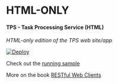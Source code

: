 # HTML-ONLY

#### TPS - Task Processing Service (HTML)

*HTML-only edition of the TPS web site/app*

[![Deploy](https://www.herokucdn.com/deploy/button.svg)](https://heroku.com/deploy)

Check out the [running sample](http://rwcbook01.herokuapp.com/)

More on the book [RESTful Web Clients](http://shop.oreilly.com/product/0636920037958.do)
